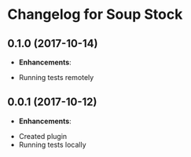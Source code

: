 # Changelog for Soup Stock

## 0.1.0 (2017-10-14)
* **Enhancements**:
 - Running tests remotely

## 0.0.1 (2017-10-12)
* **Enhancements**:
 - Created plugin
 - Running tests locally
